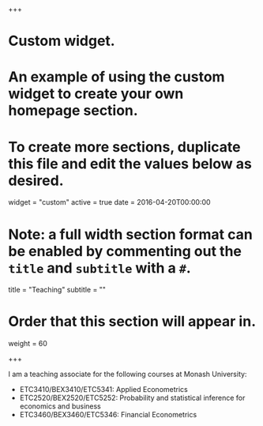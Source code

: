 +++
# Custom widget.
# An example of using the custom widget to create your own homepage section.
# To create more sections, duplicate this file and edit the values below as desired.
widget = "custom"
active = true
date = 2016-04-20T00:00:00

# Note: a full width section format can be enabled by commenting out the `title` and `subtitle` with a `#`.
title = "Teaching"
subtitle = ""

# Order that this section will appear in.
weight = 60

+++

I am a teaching associate for the following courses at Monash University:

- ETC3410/BEX3410/ETC5341: Applied Econometrics
- ETC2520/BEX2520/ETC5252: Probability and statistical inference for economics and business
- ETC3460/BEX3460/ETC5346: Financial Econometrics